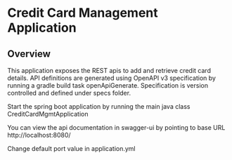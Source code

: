 # Credit Card Management Application

## Overview
This application exposes the REST apis to add and retrieve credit card details. API definitions are generated using
OpenAPI v3 specification by running a gradle build task openApiGenerate. Specification is version controlled and defined
under specs folder.

Start the spring boot application by running the main java class CreditCardMgmtApplication

You can view the api documentation in swagger-ui by pointing to base URL
http://localhost:8080/

Change default port value in application.yml